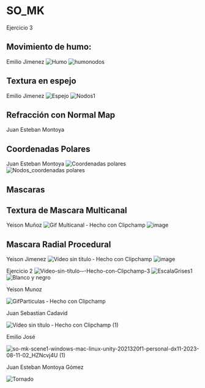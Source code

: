 # SO_MK

Ejercicio 3

## Movimiento de humo: 
Emilio Jimenez
![Humo](https://github.com/juansecadavid/SO_MK/assets/94581304/70a38a48-23da-4eb7-a161-cd83fc53b642)
![humonodos](https://github.com/juansecadavid/SO_MK/assets/94581304/5f7fcde1-fee6-4965-8940-e523245c4fa8)

## Textura en espejo
Emilio Jimenez
![Espejo](https://github.com/juansecadavid/SO_MK/assets/94581304/232b259d-c681-4e28-bc61-2c98ba7c3179)
![Nodos1](https://github.com/juansecadavid/SO_MK/assets/94581304/07648c76-fa16-419b-94d5-67edc5b266ea)

## Refracción con Normal Map
Juan Esteban Montoya

## Coordenadas Polares
Juan Esteban Montoya
![Coordenadas polares](https://github.com/juansecadavid/SO_MK/assets/88934554/74e1d541-2b48-4e7b-9be3-98ea4f9aa27a)
![Nodos_coordenadas polares](https://github.com/juansecadavid/SO_MK/assets/88934554/ea4df37d-4bdc-4c18-98ce-7b8d67f3b066)




## Mascaras


## Textura de Mascara Multicanal
Yeison Muñoz
![Gif Multicanal ‐ Hecho con Clipchamp](https://github.com/juansecadavid/SO_MK/assets/81535891/74566377-d587-4d46-8512-3b9880434a3c)
![image](https://github.com/juansecadavid/SO_MK/assets/81535891/38e02ffd-b598-4a5f-8fbc-9e7976d8f610)


## Mascara Radial Procedural
Yeison Jimenez
![Vídeo sin título ‐ Hecho con Clipchamp](https://github.com/juansecadavid/SO_MK/assets/81535891/bbb46c58-c97a-479d-bfe2-d87b2276eebb)
![image](https://github.com/juansecadavid/SO_MK/assets/81535891/10069457-2766-4d8c-b4e2-119c0d6a9df1)

Ejercicio 2
![Vídeo-sin-título-‐-Hecho-con-Clipchamp-_3_](https://github.com/juansecadavid/SO_MK/assets/71040945/e7d02691-81a3-48f8-a45d-3f187ec4b537)
![EscalaGrises1](https://github.com/juansecadavid/SO_MK/assets/71040945/5ccd6bc8-ffa0-448e-9c06-dc98f84d00df)
![Blanco y negro](https://github.com/juansecadavid/SO_MK/assets/88934554/37d53266-67a3-429b-bcd9-43a04b089e1d)



Yeison Munoz


![GifParticulas ‐ Hecho con Clipchamp](https://github.com/juansecadavid/SO_MK/assets/81535891/5fb53cad-1129-4339-b9e8-7decfb0788f8)




Juan Sebastian Cadavid


![Vídeo sin título ‐ Hecho con Clipchamp (1)](https://github.com/juansecadavid/SO_MK/assets/71040945/75ef25d1-59a3-43cb-82fd-031ac942ebf5)



Emilio José


![so-mk-scene1-windows-mac-linux-unity-2021320f1-personal-dx11-2023-08-11-02_HZNcvj4U (1)](https://github.com/juansecadavid/SO_MK/assets/94581304/bc69c85a-f4c9-4340-b45c-4d4bbd558898)



Juan Esteban Montoya Gómez




![Tornado](https://github.com/juansecadavid/SO_MK/assets/88934554/4b4dd451-aaaa-45e1-b1e1-3d028f6e9c58)

